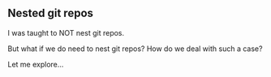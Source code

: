 ## Nested git repos

I was taught to NOT nest git repos.

But what if we do need to nest git repos? How do we deal with such a case?

Let me explore...
